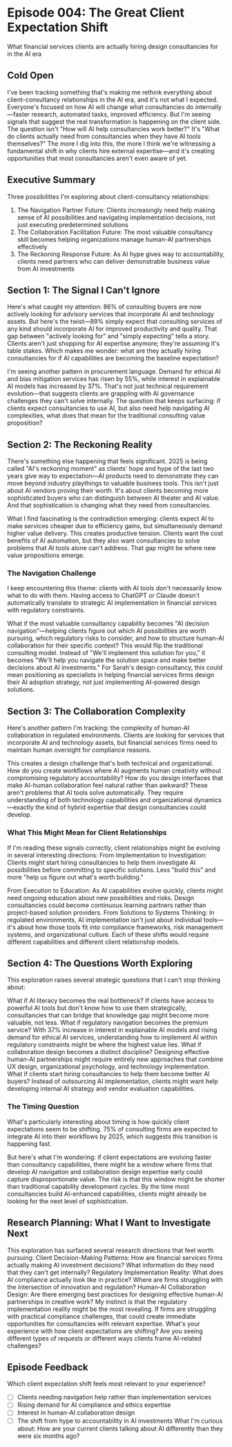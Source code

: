 # Episode 004: The Great Client Expectation Shift
What financial services clients are actually hiring design consultancies for in the AI era

## Cold Open
I've been tracking something that's making me rethink everything about client-consultancy relationships in the AI era, and it's not what I expected.
Everyone's focused on how AI will change what consultancies do internally—faster research, automated tasks, improved efficiency. But I'm seeing signals that suggest the real transformation is happening on the client side. The question isn't "How will AI help consultancies work better?" It's "What do clients actually need from consultancies when they have AI tools themselves?"
The more I dig into this, the more I think we're witnessing a fundamental shift in why clients hire external expertise—and it's creating opportunities that most consultancies aren't even aware of yet.

## Executive Summary
Three possibilities I'm exploring about client-consultancy relationships:
1. The Navigation Partner Future: Clients increasingly need help making sense of AI possibilities and navigating implementation decisions, not just executing predetermined solutions
2. The Collaboration Facilitation Future: The most valuable consultancy skill becomes helping organizations manage human-AI partnerships effectively
3. The Reckoning Response Future: As AI hype gives way to accountability, clients need partners who can deliver demonstrable business value from AI investments

## Section 1: The Signal I Can't Ignore
Here's what caught my attention: 86% of consulting buyers are now actively looking for advisory services that incorporate AI and technology assets. But here's the twist—89% simply expect that consulting services of any kind should incorporate AI for improved productivity and quality.
That gap between "actively looking for" and "simply expecting" tells a story. Clients aren't just shopping for AI expertise anymore; they're assuming it's table stakes. Which makes me wonder: what are they actually hiring consultancies for if AI capabilities are becoming the baseline expectation?
<!-- **[Signal Block]** - Concrete evidence grounding speculation in observable reality -->
I'm seeing another pattern in procurement language. Demand for ethical AI and bias mitigation services has risen by 55%, while interest in explainable AI models has increased by 37%. That's not just technical requirement evolution—that suggests clients are grappling with AI governance challenges they can't solve internally.
The question that keeps surfacing: if clients expect consultancies to use AI, but also need help navigating AI complexities, what does that mean for the traditional consulting value proposition?
<!-- **[Question Block]** - Assumption challenging, opens new thinking -->

## Section 2: The Reckoning Reality
There's something else happening that feels significant. 2025 is being called "AI's reckoning moment" as clients' hope and hype of the last two years give way to expectation—AI products need to demonstrate they can move beyond industry playthings to valuable business tools.
This isn't just about AI vendors proving their worth. It's about clients becoming more sophisticated buyers who can distinguish between AI theater and AI value. And that sophistication is changing what they need from consultancies.
<!-- **[Pattern Block]** - Agent's analytical thinking about system connections -->
What I find fascinating is the contradiction emerging: clients expect AI to make services cheaper due to efficiency gains, but simultaneously demand higher value delivery. This creates productive tension. Clients want the cost benefits of AI automation, but they also want consultancies to solve problems that AI tools alone can't address.
That gap might be where new value propositions emerge.

### The Navigation Challenge
I keep encountering this theme: clients with AI tools don't necessarily know what to do with them. Having access to ChatGPT or Claude doesn't automatically translate to strategic AI implementation in financial services with regulatory constraints.
<!-- **[Possibility Block]** - Future scenario exploration -->
What if the most valuable consultancy capability becomes "AI decision navigation"—helping clients figure out which AI possibilities are worth pursuing, which regulatory risks to consider, and how to structure human-AI collaboration for their specific context?
This would flip the traditional consulting model. Instead of "We'll implement this solution for you," it becomes "We'll help you navigate the solution space and make better decisions about AI investments."
For Sarah's design consultancy, this could mean positioning as specialists in helping financial services firms design their AI adoption strategy, not just implementing AI-powered design solutions.

## Section 3: The Collaboration Complexity
Here's another pattern I'm tracking: the complexity of human-AI collaboration in regulated environments. Clients are looking for services that incorporate AI and technology assets, but financial services firms need to maintain human oversight for compliance reasons.
<!-- **[Tension Block]** - Productive contradiction worth exploring -->
This creates a design challenge that's both technical and organizational. How do you create workflows where AI augments human creativity without compromising regulatory accountability? How do you design interfaces that make AI-human collaboration feel natural rather than awkward?
These aren't problems that AI tools solve automatically. They require understanding of both technology capabilities and organizational dynamics—exactly the kind of hybrid expertise that design consultancies could develop.

### What This Might Mean for Client Relationships
If I'm reading these signals correctly, client relationships might be evolving in several interesting directions:
From Implementation to Investigation: Clients might start hiring consultancies to help them investigate AI possibilities before committing to specific solutions. Less "build this" and more "help us figure out what's worth building."
<!-- **[Possibility Block]** - Specific future scenario -->
From Execution to Education: As AI capabilities evolve quickly, clients might need ongoing education about new possibilities and risks. Design consultancies could become continuous learning partners rather than project-based solution providers.
From Solutions to Systems Thinking: In regulated environments, AI implementation isn't just about individual tools—it's about how those tools fit into compliance frameworks, risk management systems, and organizational culture.
Each of these shifts would require different capabilities and different client relationship models.

## Section 4: The Questions Worth Exploring
This exploration raises several strategic questions that I can't stop thinking about:
<!-- **[Question Block]** - Strategic considerations worth exploring -->
What if AI literacy becomes the real bottleneck? If clients have access to powerful AI tools but don't know how to use them strategically, consultancies that can bridge that knowledge gap might become more valuable, not less.
What if regulatory navigation becomes the premium service? With 37% increase in interest in explainable AI models and rising demand for ethical AI services, understanding how to implement AI within regulatory constraints might be where the highest value lies.
What if collaboration design becomes a distinct discipline? Designing effective human-AI partnerships might require entirely new approaches that combine UX design, organizational psychology, and technology implementation.
What if clients start hiring consultancies to help them become better AI buyers? Instead of outsourcing AI implementation, clients might want help developing internal AI strategy and vendor evaluation capabilities.

### The Timing Question
What's particularly interesting about timing is how quickly client expectations seem to be shifting. 75% of consulting firms are expected to integrate AI into their workflows by 2025, which suggests this transition is happening fast.
<!-- **[Timing Block]** - When/how possibilities might emerge -->
But here's what I'm wondering: if client expectations are evolving faster than consultancy capabilities, there might be a window where firms that develop AI navigation and collaboration design expertise early could capture disproportionate value.
The risk is that this window might be shorter than traditional capability development cycles. By the time most consultancies build AI-enhanced capabilities, clients might already be looking for the next level of sophistication.

## Research Planning: What I Want to Investigate Next
This exploration has surfaced several research directions that feel worth pursuing:
Client Decision-Making Patterns: How are financial services firms actually making AI investment decisions? What information do they need that they can't get internally?
Regulatory Implementation Reality: What does AI compliance actually look like in practice? Where are firms struggling with the intersection of innovation and regulation?
Human-AI Collaboration Design: Are there emerging best practices for designing effective human-AI partnerships in creative work?
My instinct is that the regulatory implementation reality might be the most revealing. If firms are struggling with practical compliance challenges, that could create immediate opportunities for consultancies with relevant expertise.
What's your experience with how client expectations are shifting? Are you seeing different types of requests or different ways clients frame AI-related challenges?

## Episode Feedback
Which client expectation shift feels most relevant to your experience?
* [ ] Clients needing navigation help rather than implementation services
* [ ] Rising demand for AI compliance and ethics expertise
* [ ] Interest in human-AI collaboration design
* [ ] The shift from hype to accountability in AI investments
What I'm curious about: How are your current clients talking about AI differently than they were six months ago?
